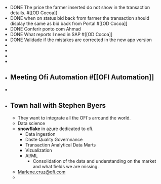 - DONE The price the farmer inserted do not show in the transaction details. #[[OD Cocoa]]
- DONE when on status bid back from farmer the transaction should display the same as bid back from Portal #[[OD Cocoa]]
- DONE Conferir ponto com Ahmad
- DONE What reports I need in SAP #[[OD Cocoa]]
- DONE Validade if the mistakes are corrected in the new app version
-
-
-
-
- ## Meeting Ofi Automation #[[OFI Automation]]
-
- ## Town hall with Stephen Byers
	- They want to integrate all the OFI`s arround the world.
	- Data science
	- **snowflake** in azure dedicated to ofi.
		- Data ingestion
		- Daste Quality Governnance
		- Transaction Analytical Data Marts
		- Vizualization
		- AI/ML
			- Consolidation of the data and understanding on the market and what fields we are missing.
	- Marlene.cruz@ofi.com
	-